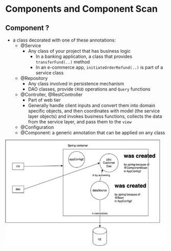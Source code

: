 # Components and Component Scan

## Component ?

- a class decorated with one of these annotations:
  - @Service
    - Any class of your project that has business logic
      - In a banking application, a class that provides `transferFund(..)` method
      - In an e-commerce app, `initiateOrderRefund(..)` is part of a service class
  - @Repository
    - Any class involved in persistence mechanism
    - DAO classes, provide `CRUD` operations and `Query` functions
  - @Controller, @RestController
    - Part of web tier
    - Generally handle client inputs and convert them into domain specific objects, and then coordinates with model (the service layer objects) and invokes business functions, collects the data from the service layer, and pass them to the `view`
  - @Configuration
  - @Component: a generic annotation that can be applied on any class

![](./autowiring.dio.png)
